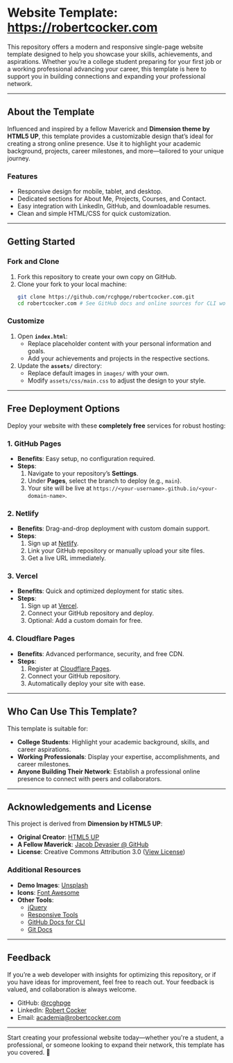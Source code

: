 # Website Template: https://robertcocker.com

This repository offers a modern and responsive single-page website template designed to help you showcase your skills, achievements, and aspirations. Whether you’re a college student preparing for your first job or a working professional advancing your career, this template is here to support you in building connections and expanding your professional network.

---

## About the Template

Influenced and inspired by a fellow Maverick and **Dimension theme by HTML5 UP**, this template provides a customizable design that’s ideal for creating a strong online presence. Use it to highlight your academic background, projects, career milestones, and more—tailored to your unique journey.

### Features
- Responsive design for mobile, tablet, and desktop.
- Dedicated sections for About Me, Projects, Courses, and Contact.
- Easy integration with LinkedIn, GitHub, and downloadable resumes.
- Clean and simple HTML/CSS for quick customization.

---

## Getting Started

### Fork and Clone
1. Fork this repository to create your own copy on GitHub.
2. Clone your fork to your local machine:
   ```bash
   git clone https://github.com/rcghpge/robertcocker.com.git 
   cd robertcocker.com # See GitHub docs and online sources for CLI workflows @ the command line.
   ```
### Customize
1. Open **`index.html`**:
   - Replace placeholder content with your personal information and goals.
   - Add your achievements and projects in the respective sections.
2. Update the **`assets/`** directory:
   - Replace default images in `images/` with your own.
   - Modify `assets/css/main.css` to adjust the design to your style.

---

## Free Deployment Options

Deploy your website with these **completely free** services for robust hosting:

### **1. GitHub Pages**
- **Benefits**: Easy setup, no configuration required.
- **Steps**:
  1. Navigate to your repository’s **Settings**.
  2. Under **Pages**, select the branch to deploy (e.g., `main`).
  3. Your site will be live at `https://<your-username>.github.io/<your-domain-name>`.

### **2. Netlify**
- **Benefits**: Drag-and-drop deployment with custom domain support.
- **Steps**:
  1. Sign up at [Netlify](https://www.netlify.com).
  2. Link your GitHub repository or manually upload your site files.
  3. Get a live URL immediately.

### **3. Vercel**
- **Benefits**: Quick and optimized deployment for static sites.
- **Steps**:
  1. Sign up at [Vercel](https://vercel.com).
  2. Connect your GitHub repository and deploy.
  3. Optional: Add a custom domain for free.

### **4. Cloudflare Pages**
- **Benefits**: Advanced performance, security, and free CDN.
- **Steps**:
  1. Register at [Cloudflare Pages](https://pages.cloudflare.com).
  2. Connect your GitHub repository.
  3. Automatically deploy your site with ease.

---

## Who Can Use This Template?

This template is suitable for:
- **College Students**: Highlight your academic background, skills, and career aspirations.
- **Working Professionals**: Display your expertise, accomplishments, and career milestones.
- **Anyone Building Their Network**: Establish a professional online presence to connect with peers and collaborators.

---

## Acknowledgements and License

This project is derived from **Dimension by HTML5 UP**:
- **Original Creator**: [HTML5 UP](https://html5up.net)
- **A Fellow Maverick**: [Jacob Devasier @ GitHub](https://github.com/JDevasier)
- **License**: Creative Commons Attribution 3.0 ([View License](https://html5up.net/license))

### Additional Resources
- **Demo Images**: [Unsplash](https://unsplash.com)
- **Icons**: [Font Awesome](https://fontawesome.com)
- **Other Tools**:
  - [jQuery](https://jquery.com)
  - [Responsive Tools](https://github.com/ajlkn/responsive-tools)
  - [GitHub Docs for CLI](https://docs.github.com/en)
  - [Git Docs](https://git-scm.com/doc)

---

## Feedback

If you’re a web developer with insights for optimizing this repository, or if you have ideas for improvement, feel free to reach out. Your feedback is valued, and collaboration is always welcome.

- GitHub: [@rcghpge](https://github.com/rcghpge)
- LinkedIn: [Robert Cocker](https://www.linkedin.com/in/robertcocker)
- Email: [academia@robertcocker.com](mailto:academia@robertcocker.com)

---

Start creating your professional website today—whether you're a student, a professional, or someone looking to expand their network, this template has you covered. 🚀

